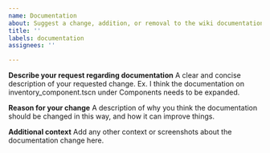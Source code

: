 ```yaml
---
name: Documentation
about: Suggest a change, addition, or removal to the wiki documentation
title: ''
labels: documentation
assignees: ''

---
```


**Describe your request regarding documentation**
A clear and concise description of your requested change. Ex. I think the documentation on inventory_component.tscn under Components needs to be expanded.

**Reason for your change**
A description of why you think the documentation should be changed in this way, and how it can improve things.

**Additional context**
Add any other context or screenshots about the documentation change here.
